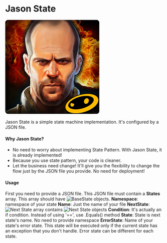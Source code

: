 # Jason State

![Jason Statham](https://raw.githubusercontent.com/akselarzuman/state-machine/dev/misc/logo.jpg)

Jason State is a simple state machine implementation. It's configured by a JSON file.

#### Why Jason State?
- No need to worry about implementing State Pattern. With Jason State, it is already implemented!
- Because you use state pattern, your code is cleaner.
- Let the business need change! It'll give you the flexibility to change the flow just by the JSON file you provide. No need for deployment!

#### Usage
First you need to provide a JSON file.
This JSON file must contain a **States** array. This array should have ![BaseState](https://github.com/akselarzuman/state-machine/blob/master/src/JasonState/Models/BaseState.cs) objects.
**Namespace**: namespace of your state
**Name**: Just the name of your file
**NextState**: ![Next State](https://github.com/akselarzuman/state-machine/blob/master/src/JasonState/Models/NextState.cs) array contains ![Next State](https://github.com/akselarzuman/state-machine/blob/master/src/JasonState/Models/NextState.cs) objects
  **Condition**: It's actually an if condition. Instead of using '==', use .Equals() method
  **State**: State is next state's name. No need to provide namespace
**ErrorState**: Name of your state's error state. This state will be executed only if the current state has an exception that you don't handle. Error state can be different for each state.
